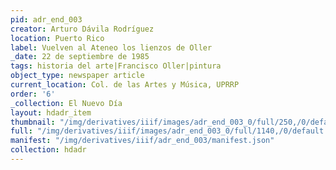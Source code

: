 ```yaml
---
pid: adr_end_003
creator: Arturo Dávila Rodríguez
location: Puerto Rico
label: Vuelven al Ateneo los lienzos de Oller
_date: 22 de septiembre de 1985
tags: historia del arte|Francisco Oller|pintura
object_type: newspaper article
current_location: Col. de las Artes y Música, UPRRP
order: '6'
_collection: El Nuevo Día
layout: hdadr_item
thumbnail: "/img/derivatives/iiif/images/adr_end_003_0/full/250,/0/default.jpg"
full: "/img/derivatives/iiif/images/adr_end_003_0/full/1140,/0/default.jpg"
manifest: "/img/derivatives/iiif/adr_end_003/manifest.json"
collection: hdadr
---
```

